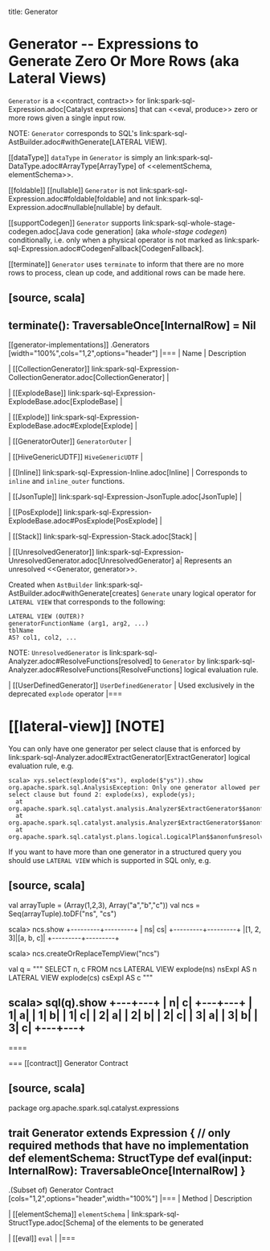 title: Generator

# Generator -- Expressions to Generate Zero Or More Rows (aka Lateral Views)

`Generator` is a <<contract, contract>> for link:spark-sql-Expression.adoc[Catalyst expressions] that can <<eval, produce>> zero or more rows given a single input row.

NOTE: `Generator` corresponds to SQL's link:spark-sql-AstBuilder.adoc#withGenerate[LATERAL VIEW].

[[dataType]]
`dataType` in `Generator` is simply an link:spark-sql-DataType.adoc#ArrayType[ArrayType] of <<elementSchema, elementSchema>>.

[[foldable]]
[[nullable]]
`Generator` is not link:spark-sql-Expression.adoc#foldable[foldable] and not link:spark-sql-Expression.adoc#nullable[nullable] by default.

[[supportCodegen]]
`Generator` supports link:spark-sql-whole-stage-codegen.adoc[Java code generation] (aka _whole-stage codegen_) conditionally, i.e. only when a physical operator is not marked as link:spark-sql-Expression.adoc#CodegenFallback[CodegenFallback].

[[terminate]]
`Generator` uses `terminate` to inform that there are no more rows to process, clean up code, and additional rows can be made here.

[source, scala]
----
terminate(): TraversableOnce[InternalRow] = Nil
----

[[generator-implementations]]
.Generators
[width="100%",cols="1,2",options="header"]
|===
| Name
| Description

| [[CollectionGenerator]] link:spark-sql-Expression-CollectionGenerator.adoc[CollectionGenerator]
|

| [[ExplodeBase]] link:spark-sql-Expression-ExplodeBase.adoc[ExplodeBase]
|

| [[Explode]] link:spark-sql-Expression-ExplodeBase.adoc#Explode[Explode]
|

| [[GeneratorOuter]] `GeneratorOuter`
|

| [[HiveGenericUDTF]] `HiveGenericUDTF`
|

| [[Inline]] link:spark-sql-Expression-Inline.adoc[Inline]
| Corresponds to `inline` and `inline_outer` functions.

| [[JsonTuple]] link:spark-sql-Expression-JsonTuple.adoc[JsonTuple]
|

| [[PosExplode]] link:spark-sql-Expression-ExplodeBase.adoc#PosExplode[PosExplode]
|

| [[Stack]] link:spark-sql-Expression-Stack.adoc[Stack]
|

| [[UnresolvedGenerator]] link:spark-sql-Expression-UnresolvedGenerator.adoc[UnresolvedGenerator]
a| Represents an unresolved <<Generator, generator>>.

Created when `AstBuilder` link:spark-sql-AstBuilder.adoc#withGenerate[creates] `Generate` unary logical operator for `LATERAL VIEW` that corresponds to the following:

```
LATERAL VIEW (OUTER)?
generatorFunctionName (arg1, arg2, ...)
tblName
AS? col1, col2, ...
```

NOTE: `UnresolvedGenerator` is link:spark-sql-Analyzer.adoc#ResolveFunctions[resolved] to `Generator` by link:spark-sql-Analyzer.adoc#ResolveFunctions[ResolveFunctions] logical evaluation rule.

| [[UserDefinedGenerator]] `UserDefinedGenerator`
| Used exclusively in the deprecated `explode` operator
|===

[[lateral-view]]
[NOTE]
====
You can only have one generator per select clause that is enforced by link:spark-sql-Analyzer.adoc#ExtractGenerator[ExtractGenerator] logical evaluation rule, e.g.

```
scala> xys.select(explode($"xs"), explode($"ys")).show
org.apache.spark.sql.AnalysisException: Only one generator allowed per select clause but found 2: explode(xs), explode(ys);
  at org.apache.spark.sql.catalyst.analysis.Analyzer$ExtractGenerator$$anonfun$apply$20.applyOrElse(Analyzer.scala:1670)
  at org.apache.spark.sql.catalyst.analysis.Analyzer$ExtractGenerator$$anonfun$apply$20.applyOrElse(Analyzer.scala:1662)
  at org.apache.spark.sql.catalyst.plans.logical.LogicalPlan$$anonfun$resolveOperators$1.apply(LogicalPlan.scala:62)
```

If you want to have more than one generator in a structured query you should use `LATERAL VIEW` which is supported in SQL only, e.g.

[source, scala]
----
val arrayTuple = (Array(1,2,3), Array("a","b","c"))
val ncs = Seq(arrayTuple).toDF("ns", "cs")

scala> ncs.show
+---------+---------+
|       ns|       cs|
+---------+---------+
|[1, 2, 3]|[a, b, c]|
+---------+---------+

scala> ncs.createOrReplaceTempView("ncs")

val q = """
  SELECT n, c FROM ncs
  LATERAL VIEW explode(ns) nsExpl AS n
  LATERAL VIEW explode(cs) csExpl AS c
"""

scala> sql(q).show
+---+---+
|  n|  c|
+---+---+
|  1|  a|
|  1|  b|
|  1|  c|
|  2|  a|
|  2|  b|
|  2|  c|
|  3|  a|
|  3|  b|
|  3|  c|
+---+---+
----
====

=== [[contract]] Generator Contract

[source, scala]
----
package org.apache.spark.sql.catalyst.expressions

trait Generator extends Expression {
  // only required methods that have no implementation
  def elementSchema: StructType
  def eval(input: InternalRow): TraversableOnce[InternalRow]
}
----

.(Subset of) Generator Contract
[cols="1,2",options="header",width="100%"]
|===
| Method
| Description

| [[elementSchema]] `elementSchema`
| link:spark-sql-StructType.adoc[Schema] of the elements to be generated

| [[eval]] `eval`
|
|===
